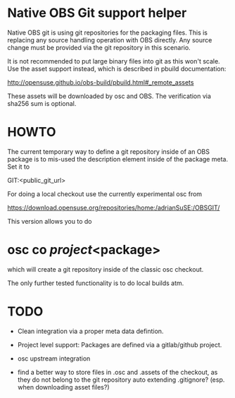 
Native OBS Git support helper
=============================

Native OBS git is using git repositories for the packaging files. This is replacing any source handling
operation with OBS directly. Any source change must be provided via the git repository in this scenario.

It is not recommended to put large binary files into git as this won't scale. Use the
asset support instead, which is described in pbuild documentation:

  http://opensuse.github.io/obs-build/pbuild.html#_remote_assets

These assets will be downloaded by osc and OBS. The verification via sha256 sum is optional.

HOWTO
=====

The current temporary way to define a git repository inside of an OBS package is to mis-used the description
element inside of the package meta. Set it to

GIT:<public_git_url>

For doing a local checkout use the currently experimental osc from

  https://download.opensuse.org/repositories/home:/adrianSuSE:/OBSGIT/

This version allows you to do

# osc co $project <$package>

which will create a git repository inside of the classic osc checkout.

The only further tested functionality is to do local builds atm.

TODO
====

 * Clean integration via a proper meta data defintion.

 * Project level support: Packages are defined via a gitlab/github project.

 * osc upstream integration

 * find a better way to store files in .osc and .assets of the checkout, as
   they do not belong to the git repository
    auto extending .gitignore? (esp. when downloading asset files?)

